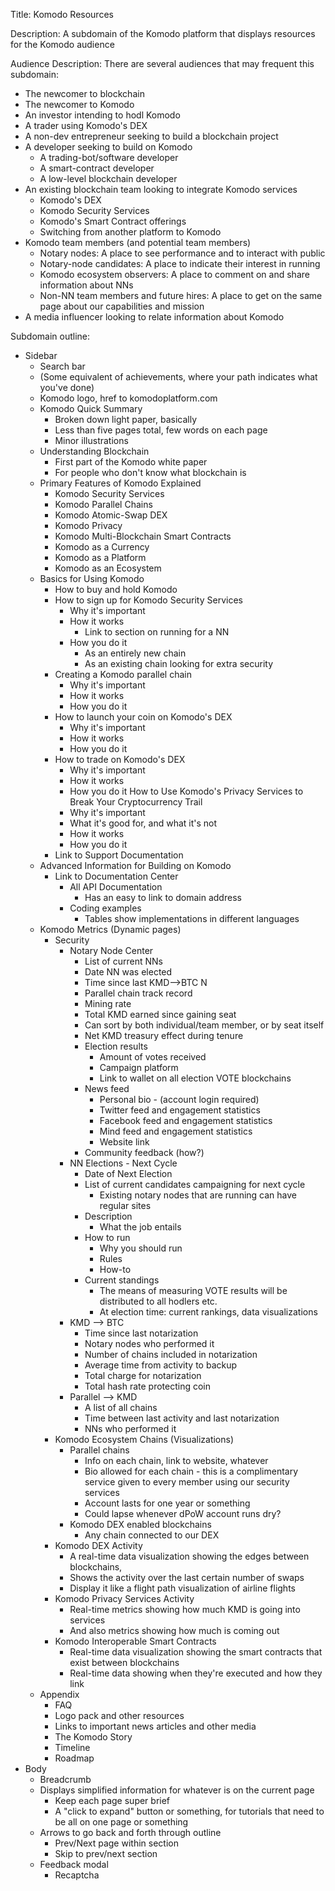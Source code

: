 
Title: Komodo Resources

Description: A subdomain of the Komodo platform that displays resources for the Komodo audience

Audience Description:
There are several audiences that may frequent this subdomain:
  * The newcomer to blockchain
  * The newcomer to Komodo
  * An investor intending to hodl Komodo
  * A trader using Komodo's DEX
  * A non-dev entrepreneur seeking to build a blockchain project
  * A developer seeking to build on Komodo
    * A trading-bot/software developer
    * A smart-contract developer
    * A low-level blockchain developer
  * An existing blockchain team looking to integrate Komodo services
    * Komodo's DEX
    * Komodo Security Services
    * Komodo's Smart Contract offerings
    * Switching from another platform to Komodo
  * Komodo team members (and potential team members)
    * Notary nodes: A place to see performance and to interact with public
    * Notary-node candidates: A place to indicate their interest in running
    * Komodo ecosystem observers: A place to comment on and share information about NNs
    * Non-NN team members and future hires: A place to get on the same page about our capabilities and mission
  * A media influencer looking to relate information about Komodo

Subdomain outline:
  * Sidebar
    * Search bar
    * (Some equivalent of achievements, where your path indicates what you've done)
    * Komodo logo, href to komodoplatform.com
    * Komodo Quick Summary
      * Broken down light paper, basically
      * Less than five pages total, few words on each page
      * Minor illustrations  
    * Understanding Blockchain
      * First part of the Komodo white paper
      * For people who don't know what blockchain is
    * Primary Features of Komodo Explained
      * Komodo Security Services
      * Komodo Parallel Chains
      * Komodo Atomic-Swap DEX
      * Komodo Privacy
      * Komodo Multi-Blockchain Smart Contracts
      * Komodo as a Currency
      * Komodo as a Platform
      * Komodo as an Ecosystem
    * Basics for Using Komodo
      * How to buy and hold Komodo
      * How to sign up for Komodo Security Services
        * Why it's important
        * How it works
          * Link to section on running for a NN
        * How you do it
          * As an entirely new chain
          * As an existing chain looking for extra security
      * Creating a Komodo parallel chain
        * Why it's important
        * How it works
        * How you do it
      * How to launch your coin on Komodo's DEX
        * Why it's important
        * How it works
        * How you do it
      * How to trade on Komodo's DEX
        * Why it's important
        * How it works
        * How you do it
      How to Use Komodo's Privacy Services to Break Your Cryptocurrency Trail
        * Why it's important
        * What it's good for, and what it's not
        * How it works
        * How you do it
      * Link to Support Documentation
    * Advanced Information for Building on Komodo
      * Link to Documentation Center
        * All API Documentation
          * Has an easy to link to domain address
        * Coding examples
          * Tables show implementations in different languages
    * Komodo Metrics (Dynamic pages)
      * Security
        * Notary Node Center
          * List of current NNs
          * Date NN was elected
          * Time since last KMD-->BTC N
          * Parallel chain track record
          * Mining rate
          * Total KMD earned since gaining seat
          * Can sort by both individual/team member, or by seat itself
          * Net KMD treasury effect during tenure
          * Election results
            * Amount of votes received
            * Campaign platform
            * Link to wallet on all election VOTE blockchains
          * News feed
            * Personal bio - (account login required)
            * Twitter feed and engagement statistics
            * Facebook feed and engagement statistics
            * Mind feed and engagement statistics
            * Website link
          * Community feedback (how?)
        * NN Elections - Next Cycle
          * Date of Next Election
          * List of current candidates campaigning for next cycle
            * Existing notary nodes that are running can have regular sites
          * Description
            * What the job entails
          * How to run
            * Why you should run
            * Rules
            * How-to
          * Current standings
            * The means of measuring VOTE results will be distributed to all hodlers etc.
            * At election time: current rankings, data visualizations
        * KMD --> BTC
          * Time since last notarization
          * Notary nodes who performed it
          * Number of chains included in notarization
          * Average time from activity to backup
          * Total charge for notarization
          * Total hash rate protecting coin
        * Parallel --> KMD
          * A list of all chains
          * Time between last activity and last notarization
          * NNs who performed it
      * Komodo Ecosystem Chains (Visualizations)
        * Parallel chains
          * Info on each chain, link to website, whatever
          * Bio allowed for each chain - this is a complimentary service given to every member using our security services
          * Account lasts for one year or something
          * Could lapse whenever dPoW account runs dry?
        * Komodo DEX enabled blockchains
          * Any chain connected to our DEX
      * Komodo DEX Activity
        * A real-time data visualization showing the edges between blockchains,
        * Shows the activity over the last certain number of swaps
        * Display it like a flight path visualization of airline flights
      * Komodo Privacy Services Activity
        * Real-time metrics showing how much KMD is going into services
        * And also metrics showing how much is coming out
      * Komodo Interoperable Smart Contracts
        * Real-time data visualization showing the smart contracts that exist between blockchains
        * Real-time data showing when they're executed and how they link
    * Appendix
      * FAQ
      * Logo pack and other resources
      * Links to important news articles and other media
      * The Komodo Story
      * Timeline
      * Roadmap
  * Body
    * Breadcrumb
    * Displays simplified information for whatever is on the current page
      * Keep each page super brief
      * A "click to expand" button or something, for tutorials that need to be all on one page or something
    * Arrows to go back and forth through outline
      * Prev/Next page within section
      * Skip to prev/next section
    * Feedback modal
      * Recaptcha
